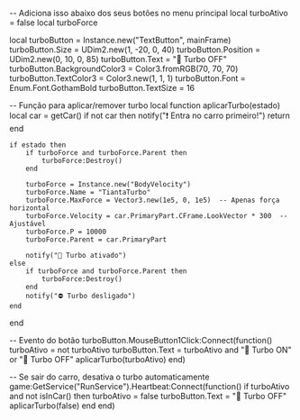 -- Adiciona isso abaixo dos seus botões no menu principal
local turboAtivo = false
local turboForce

local turboButton = Instance.new("TextButton", mainFrame)
turboButton.Size = UDim2.new(1, -20, 0, 40)
turboButton.Position = UDim2.new(0, 10, 0, 85)
turboButton.Text = "🚀 Turbo OFF"
turboButton.BackgroundColor3 = Color3.fromRGB(70, 70, 70)
turboButton.TextColor3 = Color3.new(1, 1, 1)
turboButton.Font = Enum.Font.GothamBold
turboButton.TextSize = 16

-- Função para aplicar/remover turbo
local function aplicarTurbo(estado)
    local car = getCar()
    if not car then
        notify("❗ Entra no carro primeiro!")
        return
    end

    if estado then
        if turboForce and turboForce.Parent then
            turboForce:Destroy()
        end

        turboForce = Instance.new("BodyVelocity")
        turboForce.Name = "TiantaTurbo"
        turboForce.MaxForce = Vector3.new(1e5, 0, 1e5)  -- Apenas força horizontal
        turboForce.Velocity = car.PrimaryPart.CFrame.LookVector * 300  -- Ajustável
        turboForce.P = 10000
        turboForce.Parent = car.PrimaryPart

        notify("🚀 Turbo ativado")
    else
        if turboForce and turboForce.Parent then
            turboForce:Destroy()
        end
        notify("⛔ Turbo desligado")
    end
end

-- Evento do botão
turboButton.MouseButton1Click:Connect(function()
    turboAtivo = not turboAtivo
    turboButton.Text = turboAtivo and "🚀 Turbo ON" or "🚀 Turbo OFF"
    aplicarTurbo(turboAtivo)
end)

-- Se sair do carro, desativa o turbo automaticamente
game:GetService("RunService").Heartbeat:Connect(function()
    if turboAtivo and not isInCar() then
        turboAtivo = false
        turboButton.Text = "🚀 Turbo OFF"
        aplicarTurbo(false)
    end
end)
